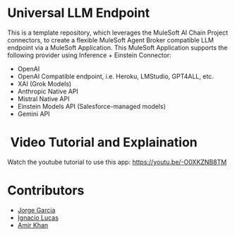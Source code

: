 # Universal LLM Endpoint
This is a template repository, which leverages the MuleSoft AI Chain Project connectors, to create a flexible MuleSoft Agent Broker compatible LLM endpoint via a MuleSoft Application. This MuleSoft Application supports the following provider using Inference + Einstein Connector:
- OpenAI
- OpenAI Compatible endpoint, i.e. Heroku, LMStudio, GPT4ALL, etc.
- XAI (Grok Models)
- Anthropic Native API
- Mistral Native API
- Einstein Models API (Salesforce-managed models)
- Gemini API

#  Video Tutorial and Explaination 
Watch the youtube tutorial to use this app: https://youtu.be/-O0XKZNB8TM

# Contributors
- [Jorge Garcia](https://www.linkedin.com/in/jorgegarciaperez/)
- [Ignacio Lucas](https://www.linkedin.com/in/ignacio-lucas-64892193/)
- [Amir Khan](https://www.linkedin.com/in/amir-khan-ak/)